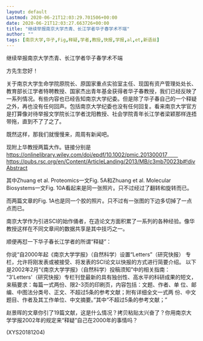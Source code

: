 ```yaml
---
layout: default
Lastmod: 2020-06-21T12:03:29.701506+00:00
date: 2020-06-21T12:03:27.663726+00:00
title: "继续举报南京大学杰青、长江学者华子春学术不端"
author: ""
tags: [南京大学,华子,Fig,释疑,学者,教授,快报,学报,al,et,新语丝]
---
```


继续举报南京大学杰青、长江学者华子春学术不端

方先生您好！

关于南京大学生命学院原院长、原国家重点实验室主任、现国有资产管理处处长、教育部长江学者特聘教授、国家杰出青年基金获得者华子春教授，我们已经反映了一系列情况。有些内容也已经告知南京大学纪委。但是除了华子春自己的一个释疑之外，再也没有任何回声。包括南京大学纪委也没有任何回复。看来南京大学官方是打算像对待举报文学院长江学者沈阳教授、社会学院青年长江学者梁颖那样连捂带拖，直到不了了之了。

既然这样，那我们就慢慢来，周周有新闻吧。

现附上华教授两篇大作。链接分别是　　https://onlinelibrary.wiley.com/doi/epdf/10.1002/pmic.201300017　　https://pubs.rsc.org/en/Content/ArticleLanding/2013/MB/c3mb70023b#!divAbstract

其中Zhuang et al. Proteomics一文Fig. 5A和Zhuang et al. Molecular Biosystems一文Fig. 10A看起来是同一张照片。只不过经过了翻转和旋转而已。

而两篇文章的Fig. 1A也是同一个胶的照片。只不过有一张图的下边多切掉了一点点而已。

南京大学作为引进SCI的始作俑者，在造论文方面积累了一系列的各种经验。像华教授这样在不同文章间的数据共享是其中技巧之一。

顺便再怼一下华子春长江学者的所谓“释疑”：

你说“自2000年起《南京大学学报》（自然科学）设置“Letters”（研究快报） 专栏，允许将刚发表或被接受、将发表的SCI论文以快报的方式进行简要介绍。 以下是2002年2月“《南京大学学报》（自然科学）投稿须知”中的相关指南： “3'Letters'（研究快报）专栏刊登最新的具有独创性、高水平的科研成果的短文，来稿要求：每篇一式两份、限2-3页的印刷页，内容包括：文题、作者、单 位、邮编、中图法分类号、正文、不超过5条的参考文献；附有详细全文一式两 份、中文题目、作者及其工作单位、中文摘要。”其中“不超过5条的参考文献；”

赵景晖的文章你引了19篇文献，这是什么情况？拷贝粘贴太兴奋了？你用南京大学学报2002年的规定来“释疑”自己在2000年的事情吗？

(XYS20181204)

